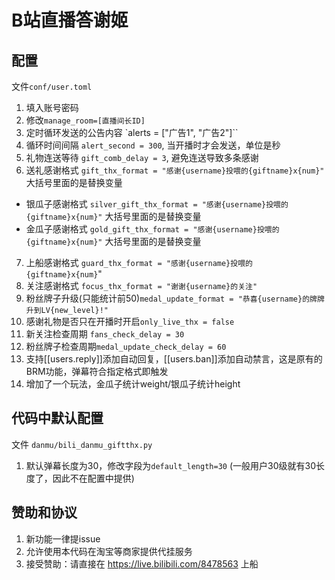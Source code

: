 # B站直播答谢姬

## 配置

文件`conf/user.toml`

1. 填入账号密码
2. 修改`manage_room=[直播间长ID]`
3. 定时循环发送的公告内容 `alerts = ["广告1", "广告2"]``
4. 循环时间间隔 `alert_second = 300`, 当开播时才会发送，单位是秒
5. 礼物连送等待 `gift_comb_delay = 3`, 避免连送导致多条感谢
6. 送礼感谢格式 `gift_thx_format = "感谢{username}投喂的{giftname}x{num}"` 大括号里面的是替换变量
- 银瓜子感谢格式 `silver_gift_thx_format = "感谢{username}投喂的{giftname}x{num}"` 大括号里面的是替换变量
- 金瓜子感谢格式 `gold_gift_thx_format = "感谢{username}投喂的{giftname}x{num}"` 大括号里面的是替换变量
7. 上船感谢格式 `guard_thx_format = "感谢{username}投喂的{giftname}x{num}`"
8. 关注感谢格式 `focus_thx_format = "谢谢{username}的关注"`
9. 粉丝牌子升级(只能统计前50)`medal_update_format = "恭喜{username}的牌牌升到LV{new_level}!"`
10. 感谢礼物是否只在开播时开启`only_live_thx = false`
11. 新关注检查周期 `fans_check_delay = 30`
12. 粉丝牌子检查周期`medal_update_check_delay = 60`
13. 支持[[users.reply]]添加自动回复，[[users.ban]]添加自动禁言，这是原有的BRM功能，弹幕符合指定格式即触发
14. 增加了一个玩法，金瓜子统计weight/银瓜子统计height


## 代码中默认配置

文件 `danmu/bili_danmu_giftthx.py`

1. 默认弹幕长度为30，修改字段为`default_length=30` (一般用户30级就有30长度了，因此不在配置中提供)


## 赞助和协议

1. 新功能一律提issue
2. 允许使用本代码在淘宝等商家提供代挂服务
3. 接受赞助：请直接在 https://live.bilibili.com/8478563 上船
